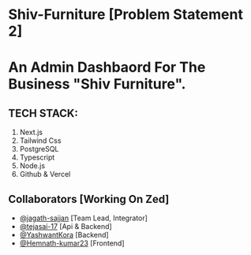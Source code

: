 # Shiv-Furniture [Problem Statement 2]

# An Admin Dashbaord For The Business "Shiv Furniture".

## TECH STACK:
1. Next.js
2. Tailwind Css
3. PostgreSQL
4. Typescript
5. Node.js
6. Github & Vercel

## Collaborators [Working On Zed]

- [@jagath-sajjan](https://github.com/jagath-sajjan)  [Team Lead, Integrator]
- [@tejasai-17](https://github.com/tejasai-17)  [Api & Backend]
- [@YashwantKora](https://github.com/YashwantKora)  [Backend]
- [@Hemnath-kumar23](https://github.com/Hemnath-kumar23)  [Frontend]

